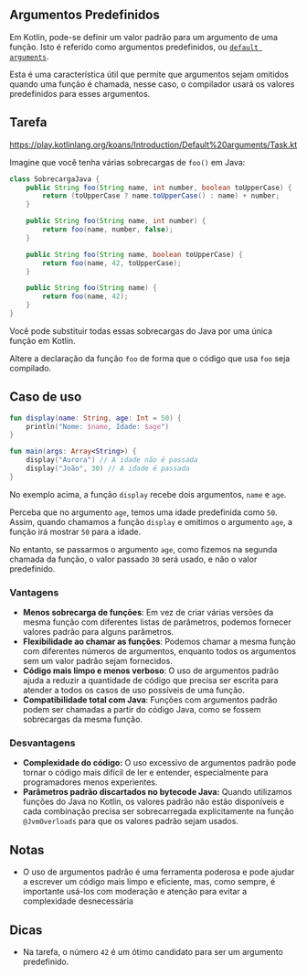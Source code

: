 ## Argumentos Predefinidos

Em Kotlin, pode-se definir um valor padrão para um argumento de uma função. Isto é referido como argumentos predefinidos,
ou [`default arguments`](https://kotlinlang.org/docs/functions.html#default-arguments).

Esta é uma característica útil que permite que
argumentos sejam omitidos quando uma função é chamada, nesse caso, o
compilador usará os valores predefinidos para esses argumentos.

## Tarefa

https://play.kotlinlang.org/koans/Introduction/Default%20arguments/Task.kt

Imagine que você tenha várias sobrecargas de `foo()` em Java:

```java
class SobrecargaJava {
    public String foo(String name, int number, boolean toUpperCase) {
        return (toUpperCase ? name.toUpperCase() : name) + number;
    }

    public String foo(String name, int number) {
        return foo(name, number, false);
    }

    public String foo(String name, boolean toUpperCase) {
        return foo(name, 42, toUpperCase);
    }

    public String foo(String name) {
        return foo(name, 42);
    }
}
```

Você pode substituir todas essas sobrecargas do Java por uma única função em Kotlin.

Altere a declaração da função `foo` de forma que o código que usa `foo` seja compilado.

## Caso de uso

```kotlin
fun display(name: String, age: Int = 50) {
    println("Nome: $name, Idade: $age")
}

fun main(args: Array<String>) {
    display("Aurora") // A idade não é passada
    display("João", 30) // A idade é passada
}
```

No exemplo acima, a função `display` recebe dois argumentos, `name` e `age`.

Perceba que no argumento `age`, temos uma idade predefinida como `50`. Assim, quando chamamos a função `display` e omitimos o
argumento `age`, a função irá mostrar `50` para a idade.

No entanto, se passarmos o argumento `age`, como fizemos na segunda chamada da função, o valor passado `30` será usado, e não o valor
predefinido.

### Vantagens

- **Menos sobrecarga de funções**: Em vez de criar várias versões da mesma função com diferentes listas de parâmetros, podemos fornecer
  valores padrão para alguns parâmetros.
- **Flexibilidade ao chamar as funções**: Podemos chamar a mesma função com diferentes números de argumentos, enquanto todos os argumentos
  sem um valor padrão sejam fornecidos.
- **Código mais limpo e menos verboso**: O uso de argumentos padrão ajuda a reduzir a quantidade de código que precisa ser escrita para
  atender a todos os casos de uso possíveis de uma função.
- **Compatibilidade total com Java**: Funções com argumentos padrão podem ser chamadas a partir do código Java, como se fossem sobrecargas
  da mesma função.

### Desvantagens

- **Complexidade do código:** O uso excessivo de argumentos padrão pode tornar o código mais difícil de ler e entender, especialmente para
  programadores menos experientes.
- **Parâmetros padrão discartados no bytecode Java:** Quando utilizamos funções do Java no Kotlin, os valores padrão não estão disponíveis e
  cada combinação precisa ser sobrecarregada explicitamente na função `@JvmOverloads` para que os valores padrão sejam usados.

## Notas

- O uso de argumentos padrão é uma ferramenta poderosa e pode ajudar a escrever um código mais limpo e eficiente, mas, como
  sempre, é importante usá-los com moderação e atenção para evitar a complexidade desnecessária

## Dicas

- Na tarefa, o número `42` é um ótimo candidato para ser um argumento predefinido.
